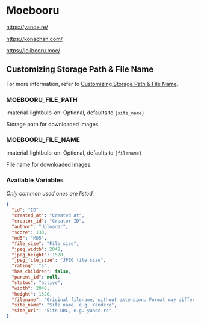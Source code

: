 # Moebooru

<https://yande.re/>

<https://konachan.com/>

<https://lolibooru.moe/>

## Customizing Storage Path & File Name

For more information, refer to [Customizing Storage Path & File Name](./index.md/#customizing-storage-path--file-name).

### MOEBOORU_FILE_PATH

:material-lightbulb-on: Optional, defaults to `{site_name}`

Storage path for downloaded images.

### MOEBOORU_FILE_NAME

:material-lightbulb-on: Optional, defaults to `{filename}`

File name for downloaded images.

### Available Variables

_Only common used ones are listed._

```json
{
  "id": "ID",
  "created_at": "Created at",
  "creator_id": "Creator ID",
  "author": "Uploader",
  "score": 133,
  "md5": "MD5",
  "file_size": "File size",
  "jpeg_width": 2048,
  "jpeg_height": 1520,
  "jpeg_file_size": "JPEG file size",
  "rating": "s",
  "has_children": false,
  "parent_id": null,
  "status": "active",
  "width": 2048,
  "height": 1520,
  "filename": "Original filename, without extension. Format may differ from site to site",
  "site_name": "Site name, e.g. Yandere",
  "site_url": "Site URL, e.g. yande.re"
}
```
